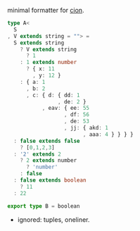 minimal formatter for [cion](https://github.com/taiyakihitotsu/cion).

```typescript
type A<
  S
, V extends string = ""> =
  S extends string
    ? V extends string
      ? 1
    : 1 extends number
      ? { x: 11
        , y: 12 }
    : { a: 1
      , b: 2
      , c: { d: { dd: 1
                , de: 2 }
           , eav: { ee: 55
                  , df: 56
                  , de: 53
                  , jj: { akd: 1
                        , aaa: 4 } } } }
  : false extends false
    ? [0,1,2,3]
  : '2' extends 2
    ? 2 extends number
      ? 'number'
    : false
  : false extends boolean
    ? 11
  : 22

export type B = boolean
```

- ignored: tuples, oneliner.
